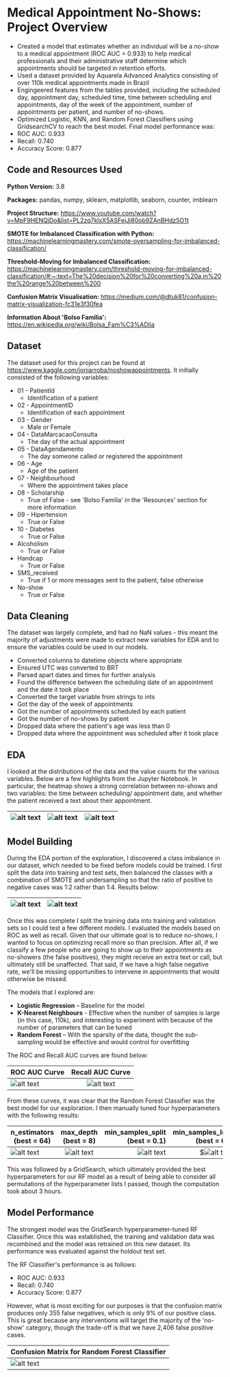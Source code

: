 # Medical Appointment No-Shows: Project Overview

* Created a model that estimates whether an individual will be a no-show to a medical appointment (ROC AUC = 0.933) to help medical professionals and their administrative staff determine which appointments should be targeted in retention efforts. 
* Used a dataset provided by Aquarela Advanced Analytics consisting of over 110k medical appointments made in Brazil
* Engingeered features from the tables provided, including the scheduled day, appointment day, scheduled time, time between scheduling and appointments, day of the week of the appointment, number of appointments per patient, and number of no-shows. 
* Optimized Logistic, KNN, and Random Forest Classifiers using GridsearchCV to reach the best model. Final model performance was:
 * ROC AUC: 0.933
 * Recall: 0.740
 * Accuracy Score: 0.877

## Code and Resources Used

**Python Version:** 3.8

**Packages:** pandas, numpy, sklearn, matplotlib, seaborn, counter, imblearn

**Project Structure:** https://www.youtube.com/watch?v=MpF9HENQjDo&list=PL2zq7klxX5ASFejJj80ob9ZAnBHdz5O1t

**SMOTE for Imbalanced Classification with Python:** https://machinelearningmastery.com/smote-oversampling-for-imbalanced-classification/

**Threshold-Moving for Imbalanced Classification:** https://machinelearningmastery.com/threshold-moving-for-imbalanced-classification/#:~:text=The%20decision%20for%20converting%20a,in%20the%20range%20between%200

**Confusion Matrix Visualisation:** https://medium.com/@dtuk81/confusion-matrix-visualization-fc31e3f30fea

**Information About 'Bolso Familia':** https://en.wikipedia.org/wiki/Bolsa_Fam%C3%ADlia

## Dataset

The dataset used for this project can be found at https://www.kaggle.com/joniarroba/noshowappointments. It initially consisted of the following variables:


* 01 - PatientId
  * Identification of a patient
* 02 - AppointmentID
  * Identification of each appointment
* 03 - Gender
  * Male or Female
* 04 - DataMarcacaoConsulta
  * The day of the actual appointment
* 05 - DataAgendamento
  * The day someone called or registered the appointment
* 06 - Age
  * Age of the patient
* 07 - Neighbourhood
  * Where the appointment takes place
* 08 - Scholarship
  * True of False - see 'Bolso Familia' in the 'Resources' section for more information
* 09 - Hipertension
  * True or False
* 10 - Diabetes
  * True or False
* Alcoholism
  * True or False
* Handcap
  * True or False
* SMS_received
  * True if 1 or more messages sent to the patient, false otherwise
* No-show
  * True or False

## Data Cleaning

The dataset was largely complete, and had no NaN values - this meant the majority of adjustments were made to extract new variables for EDA and to ensure the variables could be used in our models.

*	Converted columns to datetime objects where appropriate
*	Ensured UTC was converted to BRT
*	Parsed apart dates and times for further analysis 
*	Found the difference between the scheduling date of an appointment and the date it took place  
*	Converted the target variable from strings to ints 
* Got the day of the week of appointments 
* Got the number of appointments scheduled by each patient 
* Got the number of no-shows by patient
*	Dropped data where the patient's age was less than 0
*	Dropped data where the appointment was scheduled after it took place 

## EDA

I looked at the distributions of the data and the value counts for the various variables. Below are a few highlights from the Jupyter Notebook. In particular, the heatmap shows a strong correlation between no-shows and two variables: the time between scheduling/ appointment date, and whether the patient received a text about their appointment. 

|![alt text](https://github.com/anastasiabizyayeva/Medical_Appointment_No_Shows/blob/master/images/corr-heatmap.png "Heatmap of Variable Correlation")|![alt text](https://github.com/anastasiabizyayeva/Medical_Appointment_No_Shows/blob/master/images/Sched-to-app-time.png "Scheduling Outliers")|![alt text](https://github.com/anastasiabizyayeva/Medical_Appointment_No_Shows/blob/master/images/Neighbourhoods.png "Dataset Neighbourhood Breakdown")|
| ------------- |:-------------:| -----:|

## Model Building

During the EDA portion of the exploration, I discovered a class imbalance in our dataset, which needed to be fixed before models could be trained. I first split the data into training and test sets, then balanced the classes with a combination of SMOTE and undersampling so that the ratio of positive to negative cases was 1:2 rather than 1:4. Results below:

|![alt text](https://github.com/anastasiabizyayeva/Medical_Appointment_No_Shows/blob/master/images/imbalanced_class.png "Imbalanced Classes")| ![alt text](https://github.com/anastasiabizyayeva/Medical_Appointment_No_Shows/blob/master/images/balanced_class.png "Balanced Classes")| 
| ------------- |:-------------:|

Once this was complete I split the training data into training and validation sets so I could test a few different models. I evaluated the models based on ROC as well as recall. Given that our ultimate goal is to reduce no-shows, I wanted to focus on optimizing recall more so than precision. After all, if we classify a few people who are going to show up to their appointments as no-showers (the false positives), they might receive an extra text or call, but ultimately still be unaffected. That said, if we have a high false negative rate, we'll be missing opportunities to intervene in appointments that would otherwise be missed.

The models that I explored are:
*	**Logistic Regression** – Baseline for the model
* **K-Nearest Neighbours** - Effective when the number of samples is large (in this case, 110k), and interesting to experiment with because of the number of parameters that can be tuned
*	**Random Forest** – With the sparsity of the data, thought the sub-sampling would be effective and would control for overfitting

The ROC and Recall AUC curves are found below:

| ROC AUC Curve| Recall AUC Curve|
| ------------- |:-------------:|
|![alt text](https://github.com/anastasiabizyayeva/Medical_Appointment_No_Shows/blob/master/images/ROC_AUC.png "ROC AUC")| ![alt text](https://github.com/anastasiabizyayeva/Medical_Appointment_No_Shows/blob/master/images/recall.png "Recall AUC")|

From these curves, it was clear that the Random Forest Classifier was the best model for our exploration. I then manually tuned four hyperparameters with the following results:

|n_estimators (best = 64)| max_depth (best = 8)|min_samples_split (best = 0.1)|min_samples_leaf (best = 67)|
| ------------- |:-------------:| -----:|-----:|
|![alt text](https://github.com/anastasiabizyayeva/Medical_Appointment_No_Shows/blob/master/images/n_estimators.png "n_estimators")|![alt text](https://github.com/anastasiabizyayeva/Medical_Appointment_No_Shows/blob/master/images/max_depth.png "max_depth")|![alt text](https://github.com/anastasiabizyayeva/Medical_Appointment_No_Shows/blob/master/images/min_sample_splits.png "min_samples_split")|$![alt text](https://github.com/anastasiabizyayeva/Medical_Appointment_No_Shows/blob/master/images/min_samples_leaf.png "min_samples_leaf")|

This was followed by a GridSearch, which ultimately provided the best hyperparameters for our RF model as a result of being able to consider all permutations of the hyperparameter lists I passed, though the computation took about 3 hours. 

## Model Performance

The strongest model was the GridSearch hyperparameter-tuned RF Classifier. Once this was established, the training and validation data was recombined and the model was retrained on this new dataset. Its performance was evaluated against the holdout test set. 

The RF Classifier's performance is as follows:

 * ROC AUC: 0.933
 * Recall: 0.740
 * Accuracy Score: 0.877

However, what is most exciting for our purposes is that the confusion matrix produces only 355 false negatives, which is only 9% of our positive class. This is great because any interventions will target the majority of the 'no-show' category, though the trade-off is that we have 2,406 false positive cases. 

| Confusion Matrix for Random Forest Classifier| 
| ------------- |
| ![alt text](https://github.com/anastasiabizyayeva/Medical_Appointment_No_Shows/blob/master/images/final_model_heatmap.png "RF Confusion Matrix")   | 
